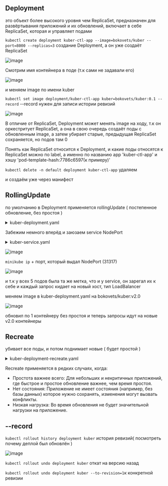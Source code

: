 ## Deployment

это объект более высокого уровня чем ReplicaSet, предназначен для развёртывания приложений и их обновлений, включает в себе ReplicaSet, которая и управляет подами

```kubectl create deployment kuber-ctl-app --image=bokovets/kuber --port=8000 --replicas=3``` создание Deployment, а он уже создаёт ReplicaSet

![image](https://github.com/user-attachments/assets/734b5bb3-08e3-486c-b84f-6d8a87d7c844)

Смотрим имя контейнера в поде (т.к сами не задавали его)

![image](https://github.com/user-attachments/assets/83b6c6f1-0cee-44ed-a5d7-57ef5874ca3c)

и меняем image по имени kuber

```kubectl set image deployment/kuber-ctl-app kuber=bokovets/kuber:0.1 --record``` --record нужен для записи истории ревизий

![image](https://github.com/user-attachments/assets/3d80d730-f21d-4837-9d80-1172465315ad)

В отличие от ReplicaSet, Deployment может менять image на ходу, т.к он оркестритует ReplicaSet, а она в свою очередь создаёт поды с обновленным image, а затем убирает старые, предыдущая ReplicaSet сохраняется, но подов там 0

Понять как ReplicaSet относится к Deployment, и какие поды относятся к ReplicaSet можно по label, а именно по названию app 'kuber-ctl-app' и хэшу 'pod-template-hash:7786c6597(к примеру)'

```kubectl delete -n default deployment kuber-ctl-app``` удаляем

и создаём уже через манифест

## RollingUpdate

по умолчанию в Deployment применяется rollingUpdate ( постепенное обновление, без простоя )

<details> <summary>kuber-deployment.yaml</summary>

```
apiVersion: apps/v1
kind: Deployment
metadata:
  name: kuber
  labels:
    app: kuber
spec:
  replicas: 5
  minReadySeconds: 10    # это для наглядности, замедлить создание подов (только через 10 сек каждый под будет готов принимать траффик)
  strategy:
    rollingUpdate:
      maxSurge: 1        # 1 под добавляется 
      maxUnavailable: 1  # 1 под убирается
    type: RollingUpdate
  selector:
    matchLabels:
      app: http-server
  template:
    metadata:
      labels:
        app: http-server
    spec:
      containers:
      - name: kuber-app
        image: bokovets/kuber:v1.0
        ports:
        - containerPort: 8000
```
</details>

Забежим немного вперёд и заюзаем service NodePort

<details> <summary>kuber-service.yaml</summary>

```
apiVersion: v1
kind: Service
metadata:
  name: kuber-service
spec:
  selector:
    app: http-server       # опять же, для того,чтобы он зарегал поды с меткой http-server
  ports:
    - protocol: TCP
      port: 80             # порт самого сервиса
      targetPort: 8000     # порт контейнера внутри пода ( т.к выше задан - containerPort: 8000)
  type: NodePort
```
</details>

![image](https://github.com/user-attachments/assets/8466b362-3a74-42fa-aa8e-962317a5b552)

```minikube ip``` + порт, который выдал NodePort (31317)

![image](https://github.com/user-attachments/assets/12a4b73d-1770-46d6-b13a-9f10a6db4f58)

и т.к у всех 5 подов была та же метка, что и у service, он зарегал их к себе и каждый запрос кидает на новый хост, тип LoadBalancer

меняем image в kuber-deployment.yaml на bokovets/kuber:v2.0

![image](https://github.com/user-attachments/assets/c30bcb38-252f-43ce-aa8a-10b7c275255d)

обновил по 1 контейнеру без простоя и теперь запросы идут на новые v2.0 контейнеры

## Recreate

убивает все поды, и потом поднимает новые ( будет простой )

<details> <summary>kuber-deployment-recreate.yaml</summary>

```
apiVersion: apps/v1
kind: Deployment
metadata:
  name: kuber
  labels:
    app: kuber
spec:
  replicas: 5
  minReadySeconds: 10
  strategy:
    type: Recreate
  selector:
    matchLabels:
      app: http-server
  template:
    metadata:
      labels:
        app: http-server
    spec:
      containers:
      - name: kuber-app
        image: bokovets/kuber:v1.0
        ports:
        - containerPort: 8000

```
</details>

Recreate применяется в редких случаях, когда:

* Простота важнее всего: Для небольших и некритичных приложений, где быстрое и простое обновление важнее, чем время простоя.
* Нет состояния: Приложение не имеет состояния (например, без базы данных) которое нужно сохранять, изменения могут вызвать конфликты.
* Низкая нагрузка: Во время обновления не будет значительной нагрузки на приложение.

## --record 

```kubectl rollout history deployment kuber``` история ревизий( посмотреть почему деплой был обновлён )

![image](https://github.com/user-attachments/assets/6965d33a-e059-4f60-a1b8-d16e71d41d12)

```kubectl rollout undo deployment kuber``` откат на версию назад

```kubectl rollout undo deployment kuber --to-revision=1```к конкретной ревизии
